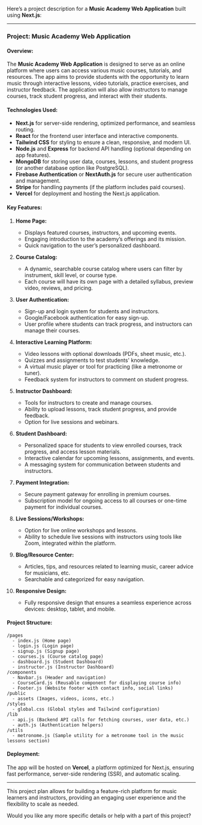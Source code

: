 Here’s a project description for a **Music Academy Web Application** built using **Next.js**:

---

### **Project: Music Academy Web Application**

#### **Overview:**
The **Music Academy Web Application** is designed to serve as an online platform where users can access various music courses, tutorials, and resources. The app aims to provide students with the opportunity to learn music through interactive lessons, video tutorials, practice exercises, and instructor feedback. The application will also allow instructors to manage courses, track student progress, and interact with their students.

#### **Technologies Used:**
- **Next.js** for server-side rendering, optimized performance, and seamless routing.
- **React** for the frontend user interface and interactive components.
- **Tailwind CSS** for styling to ensure a clean, responsive, and modern UI.
- **Node.js** and **Express** for backend API handling (optional depending on app features).
- **MongoDB** for storing user data, courses, lessons, and student progress (or another database option like PostgreSQL).
- **Firebase Authentication** or **NextAuth.js** for secure user authentication and management.
- **Stripe** for handling payments (if the platform includes paid courses).
- **Vercel** for deployment and hosting the Next.js application.

#### **Key Features:**

1. **Home Page:**
   - Displays featured courses, instructors, and upcoming events.
   - Engaging introduction to the academy’s offerings and its mission.
   - Quick navigation to the user’s personalized dashboard.

2. **Course Catalog:**
   - A dynamic, searchable course catalog where users can filter by instrument, skill level, or course type.
   - Each course will have its own page with a detailed syllabus, preview video, reviews, and pricing.

3. **User Authentication:**
   - Sign-up and login system for students and instructors.
   - Google/Facebook authentication for easy sign-up.
   - User profile where students can track progress, and instructors can manage their courses.

4. **Interactive Learning Platform:**
   - Video lessons with optional downloads (PDFs, sheet music, etc.).
   - Quizzes and assignments to test students' knowledge.
   - A virtual music player or tool for practicing (like a metronome or tuner).
   - Feedback system for instructors to comment on student progress.

5. **Instructor Dashboard:**
   - Tools for instructors to create and manage courses.
   - Ability to upload lessons, track student progress, and provide feedback.
   - Option for live sessions and webinars.
   
6. **Student Dashboard:**
   - Personalized space for students to view enrolled courses, track progress, and access lesson materials.
   - Interactive calendar for upcoming lessons, assignments, and events.
   - A messaging system for communication between students and instructors.

7. **Payment Integration:**
   - Secure payment gateway for enrolling in premium courses.
   - Subscription model for ongoing access to all courses or one-time payment for individual courses.

8. **Live Sessions/Workshops:**
   - Option for live online workshops and lessons.
   - Ability to schedule live sessions with instructors using tools like Zoom, integrated within the platform.

9. **Blog/Resource Center:**
   - Articles, tips, and resources related to learning music, career advice for musicians, etc.
   - Searchable and categorized for easy navigation.

10. **Responsive Design:**
    - Fully responsive design that ensures a seamless experience across devices: desktop, tablet, and mobile.

#### **Project Structure:**

```
/pages
  - index.js (Home page)
  - login.js (Login page)
  - signup.js (Signup page)
  - courses.js (Course catalog page)
  - dashboard.js (Student Dashboard)
  - instructor.js (Instructor Dashboard)
/components
  - Navbar.js (Header and navigation)
  - CourseCard.js (Reusable component for displaying course info)
  - Footer.js (Website footer with contact info, social links)
/public
  - assets (Images, videos, icons, etc.)
/styles
  - global.css (Global styles and Tailwind configuration)
/lib
  - api.js (Backend API calls for fetching courses, user data, etc.)
  - auth.js (Authentication helpers)
/utils
  - metronome.js (Sample utility for a metronome tool in the music lessons section)
```

#### **Deployment:**
The app will be hosted on **Vercel**, a platform optimized for Next.js, ensuring fast performance, server-side rendering (SSR), and automatic scaling.

---

This project plan allows for building a feature-rich platform for music learners and instructors, providing an engaging user experience and the flexibility to scale as needed.

Would you like any more specific details or help with a part of this project?
 
